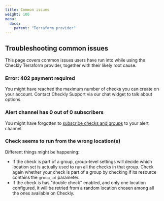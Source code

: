 ```yaml
---
title: Common issues
weight: 100
menu:
  docs:
    parent: "Terraform provider"
---
```


## Troubleshooting common issues

This page covers common issues users have run into while using the Checkly Terraform provider, together with their likely root cause.

### Error: 402 payment required
You might have reached the maximum number of checks you can create on your account. Contact Checkly Support via our chat widget to talk about options. 

### Alert channel has 0 out of 0 subscribers
You might have forgotten to [subscribe checks and groups](/docs/monitoring-as-code/alerting#alert-channel-subscriptions) to your alert channel.

### Check seems to run from the wrong location(s)
Different things might be happening:
* If the check is part of a group, group-level settings will decide which location set is actually used to run all the checks in that group. Check again whether your check is part of a group by checking if its resource contains the `group_id` parameter.
* If the check is has "double check" enabled, and only one location configured, it will be retried from a random location chosen among all the ones available on Checkly.
